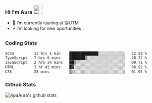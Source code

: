 ### Hi I'm Aura <img src="https://user-images.githubusercontent.com/1303154/88677602-1635ba80-d120-11ea-84d8-d263ba5fc3c0.gif" width="28px" alt="hi">

- 🔭 I’m currently leaning at @UTM
- ⚡ I’m looking for new oportunities


### Coding Stats

<!--START_SECTION:waka-->

```txt
SCSS         13 hrs 1 min    █████████████░░░░░░░░░░░░   52.59 %
TypeScript   7 hrs 6 mins    ███████▒░░░░░░░░░░░░░░░░░   28.72 %
JavaScript   2 hrs 24 mins   ██▒░░░░░░░░░░░░░░░░░░░░░░   09.71 %
HTML         1 hr 42 mins    █▓░░░░░░░░░░░░░░░░░░░░░░░   06.92 %
CSS          28 mins         ▒░░░░░░░░░░░░░░░░░░░░░░░░   01.95 %
```

<!--END_SECTION:waka-->

### Github Stats

![ApaAura's github stats](https://github-readme-stats.vercel.app/api?username=ApaAura&count_private=true&theme=tokyonight&hide=contribs,prs)
